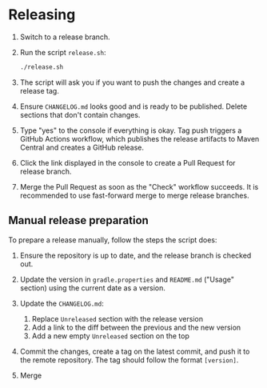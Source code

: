 # Releasing

1. Switch to a release branch.

2. Run the script `release.sh`:
   ```bash
   ./release.sh
   ````

3. The script will ask you if you want to push the changes and create a release tag.

4. Ensure `CHANGELOG.md` looks good and is ready to be published.
   Delete sections that don't contain changes.

5. Type "yes" to the console if everything is okay.
   Tag push triggers a GitHub Actions workflow,
   which publishes the release artifacts to Maven Central and creates a GitHub release.

6. Click the link displayed in the console to create a Pull Request for release branch.

7. Merge the Pull Request as soon as the "Check" workflow succeeds.
   It is recommended to use fast-forward merge to merge release branches.

## Manual release preparation

To prepare a release manually, follow the steps the script does:

1. Ensure the repository is up to date, and the release branch is checked out.

2. Update the version in `gradle.properties` and `README.md` ("Usage" section) using the current date as a version.

3. Update the `CHANGELOG.md`:
   1. Replace `Unreleased` section with the release version
   2. Add a link to the diff between the previous and the new version
   3. Add a new empty `Unreleased` section on the top

4. Commit the changes, create a tag on the latest commit, and push it to the remote repository.
   The tag should follow the format `[version]`.

5. Merge
